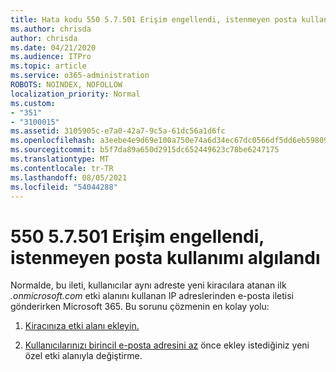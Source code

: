```yaml
---
title: Hata kodu 550 5.7.501 Erişim engellendi, istenmeyen posta kullanımı algılandı
ms.author: chrisda
author: chrisda
ms.date: 04/21/2020
ms.audience: ITPro
ms.topic: article
ms.service: o365-administration
ROBOTS: NOINDEX, NOFOLLOW
localization_priority: Normal
ms.custom:
- "351"
- "3100015"
ms.assetid: 3105905c-e7a0-42a7-9c5a-61dc56a1d6fc
ms.openlocfilehash: a3eebe4e9d69e100a750e74a6d34ec67dc0566df5dd6eb59809adb07ed8a682f
ms.sourcegitcommit: b5f7da89a650d2915dc652449623c78be6247175
ms.translationtype: MT
ms.contentlocale: tr-TR
ms.lasthandoff: 08/05/2021
ms.locfileid: "54044288"
---
```

# <a name="550-57501-access-denied-spam-abuse-detected"></a>550 5.7.501 Erişim engellendi, istenmeyen posta kullanımı algılandı

Normalde, bu ileti, kullanıcılar aynı adreste yeni kiracılara atanan ilk *.onmicrosoft.com* etki alanını kullanan IP adreslerinden e-posta iletisi gönderirken Microsoft 365. Bu sorunu çözmenin en kolay yolu:

1. [Kiracınıza etki alanı ekleyin.](https://docs.microsoft.com/microsoft-365/admin/setup/add-domain)

2. [Kullanıcılarınızı birincil e-posta adresini az](https://docs.microsoft.com/microsoft-365/admin/add-users/change-a-user-name-and-email-address) önce ekley istediğiniz yeni özel etki alanıyla değiştirme.

